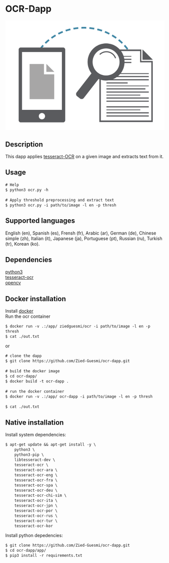 # OCR-Dapp

![dapp logo](./logo.png)


## Description
This dapp applies [tesseract-OCR](https://github.com/tesseract-ocr/tesseract) on a given image and extracts text from it.  

## Usage
    # Help
    $ python3 ocr.py -h

    # Apply threshold preprocessing and extract text
    $ python3 ocr.py -i path/to/image -l en -p thresh 

## Supported languages
English (en), Spanish (es), Frensh (fr), Arabic (ar), German (de), Chinese simple (zh), Italian (it), Japanese (ja), Portuguese (pt), Russian (ru), Turkish (tr), Korean (ko).

## Dependencies
[python3](https://www.python.org/)  
[tesseract-ocr](https://github.com/tesseract-ocr/tesseract)  
[opencv](https://opencv.org/)

## Docker installation
Install [docker](https://docs.docker.com/install/)  
Run the ocr container

    $ docker run -v .:/app/ ziedguesmi/ocr -i path/to/image -l en -p thresh
    $ cat ./out.txt

or

    # clone the dapp
    $ git clone https://github.com/Zied-Guesmi/ocr-dapp.git

    # build the docker image
    $ cd ocr-dapp/
    $ docker build -t ocr-dapp .

    # run the docker container
    $ docker run -v .:/app/ ocr-dapp -i path/to/image -l en -p thresh

    $ cat ./out.txt

## Native installation
Install system dependencies:

    $ apt-get update && apt-get install -y \
        python3 \
        python3-pip \
        libtesseract-dev \
        tesseract-ocr \
        tesseract-ocr-ara \
        tesseract-ocr-eng \
        tesseract-ocr-fra \
        tesseract-ocr-spa \
        tesseract-ocr-deu \
        tesseract-ocr-chi-sim \
        tesseract-ocr-ita \
        tesseract-ocr-jpn \
        tesseract-ocr-por \
        tesseract-ocr-rus \
        tesseract-ocr-tur \
        tesseract-ocr-kor
        
Install python depedencies:

    $ git clone https://github.com/Zied-Guesmi/ocr-dapp.git
    $ cd ocr-dapp/app/
    $ pip3 install -r requirements.txt